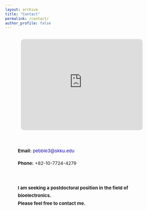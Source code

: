 ```yaml
---
layout: archive
title: "Contact"
permalink: /contact/
author_profile: false
---
```


<style>
.contact-container {
  display: flex;
  align-items: flex-start;
  justify-content: center;
  flex-wrap: wrap;
  gap: 40px;
  margin-top: 30px;
}
.contact-map iframe {
  border: 0;
  border-radius: 10px;
  width: 400px;
  height: 300px;
}
.contact-info {
  max-width: 420px;
  font-size: 15px;
  line-height: 1.7;
}
.contact-info a {
  color: #1a0dab;
  text-decoration: none;
}
.contact-info a:hover {
  text-decoration: underline;
}
</style>

<div class="contact-container">
  <!-- 지도 -->
  <div class="contact-map">
    <iframe
      src="https://www.google.com/maps/embed?pb=!1m18!1m12!1m3!1d3162.253510258865!2d127.0255073758593!3d37.29351137209373!2m3!1f0!2f0!3f0!3m2!1i1024!2i768!4f13.1!3m3!1m2!1s0x357b4bb73acb0e2b%3A0x16cbeae72f2dcb60!2z7ISc6rCV64Ko64yA7ZWZ6rWQIOyEnOyauO2YuO2ZlOyaqeyXrQ!5e0!3m2!1sko!2skr!4v1730208500000!5m2!1sko!2skr"
      allowfullscreen=""
      loading="lazy">
    </iframe>
  </div>

  <!-- 연락처 -->
  <div class="contact-info">
    <p><strong>Email:</strong> <a href="mailto:pebble3@skku.edu">pebble3@skku.edu</a></p>
    <p><strong>Phone:</strong> +82-10-7724-4279</p>
    <br>
    <p><strong>I am seeking a postdoctoral position in the field of bioelectronics.<br>
    Please feel free to contact me.</strong></p>
  </div>
</div>
